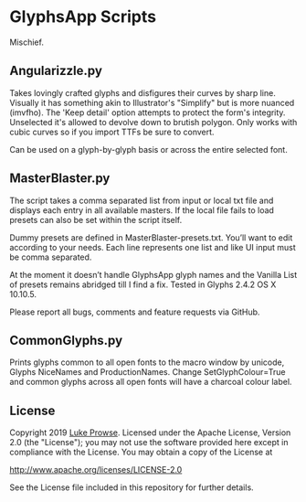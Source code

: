 # GlyphsApp Scripts

Mischief.

## Angularizzle.py

Takes lovingly crafted glyphs and disfigures their curves by sharp line. Visually it has something akin to Illustrator's "Simplify" but is more nuanced (imvfho). The 'Keep detail' option attempts to protect the form's integrity. Unselected it's allowed to devolve down to brutish polygon. Only works with cubic curves so if you import TTFs be sure to convert.

Can be used on a glyph-by-glyph basis or across the entire selected font.

## MasterBlaster.py

The script takes a comma separated list from input or local txt file and displays each entry in all available masters. If the local file fails to load presets can also be set within the script itself.

Dummy presets are defined in MasterBlaster-presets.txt. You’ll want to edit according to your needs. Each line represents one list and like UI input must be comma separated. 

At the moment it doesn’t handle GlyphsApp glyph names and the Vanilla List of presets remains abridged till I find a fix. Tested in Glyphs 2.4.2 OS X 10.10.5.

Please report all bugs, comments and feature requests via GitHub.

## CommonGlyphs.py

Prints glyphs common to all open fonts to the macro window by unicode, Glyphs NiceNames and ProductionNames. Change SetGlyphColour=True and common glyphs across all open fonts will have a charcoal colour label.

## License

Copyright 2019 [Luke Prowse](http://twitter.com/luke_prowse). Licensed under the Apache License, Version 2.0 (the "License"); you may not use the software provided here except in compliance with the License. You may obtain a copy of the License at

http://www.apache.org/licenses/LICENSE-2.0

See the License file included in this repository for further details.
